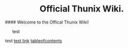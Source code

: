 <center><h1>Official Thunix Wiki.</h1></center>       <!-- Make Image?-->
<!-- Buttons Here... -->
#### Welcome to the Offical Thunix Wiki!

&nbsp;&nbsp;&nbsp;&nbsp;&nbsp;&nbsp;test

test
<a href="tableofcontents">test link</a>
[tableofcontents](tableofcontents "TOC")
